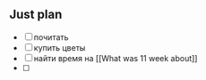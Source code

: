 ## Just plan
- [ ] почитать
- [ ] купить цветы
- [ ] найти время на [[What was 11 week about]]
- [ ]
